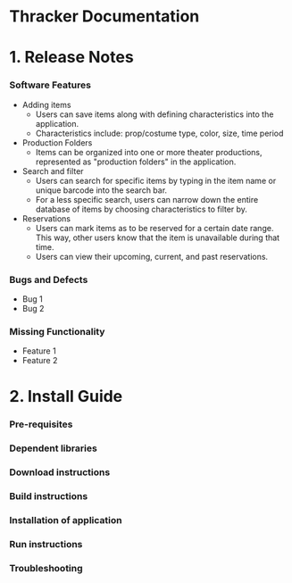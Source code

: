 # Thracker Documentation

# 1. Release Notes
### Software Features
- Adding items
  - Users can save items along with defining characteristics into the application.
  - Characteristics include: prop/costume type, color, size, time period
- Production Folders
  - Items can be organized into one or more theater productions, represented as "production folders" in the application.
- Search and filter
  - Users can search for specific items by typing in the item name or unique barcode into the search bar.
  - For a less specific search, users can narrow down the entire database of items by choosing characteristics to filter by. 
- Reservations
  - Users can mark items as to be reserved for a certain date range. This way, other users know that the item is unavailable during that time.
  - Users can view their upcoming, current, and past reservations.
### Bugs and Defects
- Bug 1
- Bug 2
### Missing Functionality
- Feature 1
- Feature 2

# 2. Install Guide
### Pre-requisites
### Dependent libraries
### Download instructions
### Build instructions
### Installation of application
### Run instructions
### Troubleshooting